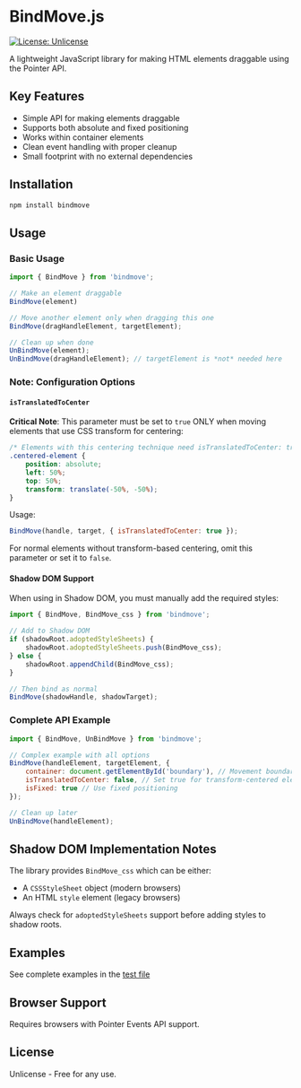 # BindMove.js

[![License: Unlicense](https://img.shields.io/badge/license-Unlicense-blue.svg)](https://unlicense.org/)

A lightweight JavaScript library for making HTML elements draggable using the Pointer API.

## Key Features

- Simple API for making elements draggable
- Supports both absolute and fixed positioning
- Works within container elements
- Clean event handling with proper cleanup
- Small footprint with no external dependencies

## Installation

```bash
npm install bindmove
```

## Usage

### Basic Usage
```javascript
import { BindMove } from 'bindmove';

// Make an element draggable
BindMove(element)

// Move another element only when dragging this one
BindMove(dragHandleElement, targetElement);

// Clean up when done
UnBindMove(element);
UnBindMove(dragHandleElement); // targetElement is *not* needed here
```

### Note: Configuration Options

#### `isTranslatedToCenter`
**Critical Note**: This parameter must be set to `true` ONLY when moving elements that use CSS transform for centering:
```css
/* Elements with this centering technique need isTranslatedToCenter: true */
.centered-element {
    position: absolute;
    left: 50%;
    top: 50%;
    transform: translate(-50%, -50%);
}
```

Usage:
```javascript
BindMove(handle, target, { isTranslatedToCenter: true });
```

For normal elements without transform-based centering, omit this parameter or set it to `false`.

#### Shadow DOM Support
When using in Shadow DOM, you must manually add the required styles:

```javascript
import { BindMove, BindMove_css } from 'bindmove';

// Add to Shadow DOM
if (shadowRoot.adoptedStyleSheets) {
    shadowRoot.adoptedStyleSheets.push(BindMove_css);
} else {
    shadowRoot.appendChild(BindMove_css);
}

// Then bind as normal
BindMove(shadowHandle, shadowTarget);
```

### Complete API Example
```javascript
import { BindMove, UnBindMove } from 'bindmove';

// Complex example with all options
BindMove(handleElement, targetElement, {
    container: document.getElementById('boundary'), // Movement boundary
    isTranslatedToCenter: false, // Set true for transform-centered elements
    isFixed: true // Use fixed positioning
});

// Clean up later
UnBindMove(handleElement);
```

## Shadow DOM Implementation Notes

The library provides `BindMove_css` which can be either:
- A `CSSStyleSheet` object (modern browsers)
- An HTML `style` element (legacy browsers)

Always check for `adoptedStyleSheets` support before adding styles to shadow roots.

## Examples

See complete examples in the [test file](BindMove-test.html)

## Browser Support

Requires browsers with Pointer Events API support.

## License

Unlicense - Free for any use.
